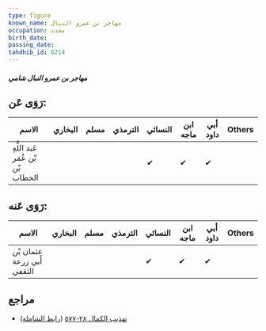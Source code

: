```yaml
---
type: figure
known_name: مهاجر بن عمرو النبال
occupation: محدث
birth_date:
passing_date:
tahdhib_id: 6214
---
```

##### مهاجر بن عمرو النبال شامي

## رَوَى عَن:
| الاسم                             | البخاري | مسلم | الترمذي | النسائي | ابن ماجه | أبي داود | Others |
| --------------------------------- | ------- | ---- | ------- | ------- | -------- | -------- | ------ |
| عَبد اللَّهِ بْن عُمَر بْن الخطاب |         |      |         | ✔       | ✔        | ✔        |        |
## رَوَى عَنه:
| الاسم                      | البخاري | مسلم | الترمذي | النسائي | ابن ماجه | أبي داود | Others |
| -------------------------- | ------- | ---- | ------- | ------- | -------- | -------- | ------ |
| عثمان بْن أَبي زرعة الثقفي |         |      |         | ✔       | ✔        | ✔        |        |
## مراجع
- [تهذيب الكمال ٢٨-٥٧٧](obsidian://open?vault=Tahdhib-al-Kamal&file=Figures/٦٢١٤-مهاجر%20بن%20عمرو%20النبال%20شامي) ([رابط الشاملة](https://shamela.ws/book/3722/15552))
